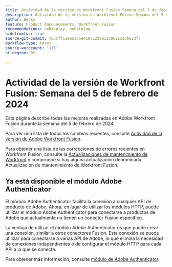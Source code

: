 ```yaml
---
title: Actividad de la versión de Workfront Fusion Semana del 5 de febrero de 2024
description: Actividad de la versión de Workfront Fusion Semana del 5 de febrero de 2024
author: Becky
feature: Product Announcements, Workfront Fusion
recommendations: noDisplay, noCatalog
hidefromtoc: true
source-git-commit: 765cff51ee537be459722a9a11c9621cd3b623f7
workflow-type: tm+mt
source-wordcount: '175'
ht-degree: 0%

---
```


# Actividad de la versión de Workfront Fusion: Semana del 5 de febrero de 2024

Esta página describe todas las mejoras realizadas en Adobe Workfront Fusion durante la semana del 5 de febrero de 2024

Para ver una lista de todos los cambios recientes, consulte [Actividad de la versión de Adobe Workfront Fusion](../../../product-announcements/product-releases/fusion-release-activity/fusion-release-activity.md).

Para obtener una lista de las correcciones de errores recientes en Workfront Fusion, consulte la [Actualizaciones de mantenimiento de Workfront](https://experienceleague.adobe.com/docs/workfront-known-issues/releases/current-updates.html) y compruebe si hay alguna actualización denominada Actualización de mantenimiento de Workfront Fusion.

## Ya está disponible el módulo Adobe Authenticator

El módulo Adobe Authenticator facilita la conexión a cualquier API de producto de Adobe. Ahora, en lugar de utilizar los módulos HTTP, puede utilizar el módulo Adobe Authenticator para conectarse a productos de Adobe que actualmente no tienen un conector Fusion específico.

La ventaja de utilizar el módulo Adobe Authenticator es que puede crear una conexión, similar a otros conectores Fusion. Esta conexión se puede utilizar para conectarse a varias API de Adobe, lo que elimina la necesidad de conexiones independientes o de configurar el módulo HTTP para cada API a la que se conecte.

Para obtener más información, consulte [módulo de Adobe Authenticator](/help/quicksilver/workfront-fusion/apps-and-their-modules/adobe-authenticator-modules.md).

